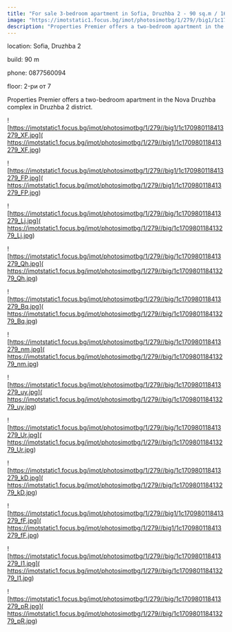 ```yaml
---
title: "For sale 3-bedroom apartment in Sofia, Druzhba 2 - 90 sq.m / 164989 EUR :: imot.bg Advert"
image: "https://imotstatic1.focus.bg/imot/photosimotbg/1/279//big1/1c170980118413279_AZ.jpg"
description: "Properties Premier offers a two-bedroom apartment in the Nova Druzhba complex in Druzhba 2 district."
---
```


location: Sofia, Druzhba 2

build: 90 m

phone: 0877560094

floor: 2-ри от 7

Properties Premier offers a two-bedroom apartment in the Nova Druzhba complex in Druzhba 2 district.


![https://imotstatic1.focus.bg/imot/photosimotbg/1/279//big1/1c170980118413279_XF.jpg]( https://imotstatic1.focus.bg/imot/photosimotbg/1/279//big1/1c170980118413279_XF.jpg)


![https://imotstatic1.focus.bg/imot/photosimotbg/1/279//big1/1c170980118413279_FP.jpg]( https://imotstatic1.focus.bg/imot/photosimotbg/1/279//big1/1c170980118413279_FP.jpg)


![https://imotstatic1.focus.bg/imot/photosimotbg/1/279//big/1c170980118413279_Lj.jpg]( https://imotstatic1.focus.bg/imot/photosimotbg/1/279//big/1c170980118413279_Lj.jpg)


![https://imotstatic1.focus.bg/imot/photosimotbg/1/279//big/1c170980118413279_Qh.jpg]( https://imotstatic1.focus.bg/imot/photosimotbg/1/279//big/1c170980118413279_Qh.jpg)


![https://imotstatic1.focus.bg/imot/photosimotbg/1/279//big/1c170980118413279_Bq.jpg]( https://imotstatic1.focus.bg/imot/photosimotbg/1/279//big/1c170980118413279_Bq.jpg)


![https://imotstatic1.focus.bg/imot/photosimotbg/1/279//big/1c170980118413279_nm.jpg]( https://imotstatic1.focus.bg/imot/photosimotbg/1/279//big/1c170980118413279_nm.jpg)


![https://imotstatic1.focus.bg/imot/photosimotbg/1/279//big/1c170980118413279_uy.jpg]( https://imotstatic1.focus.bg/imot/photosimotbg/1/279//big/1c170980118413279_uy.jpg)


![https://imotstatic1.focus.bg/imot/photosimotbg/1/279//big/1c170980118413279_Ur.jpg]( https://imotstatic1.focus.bg/imot/photosimotbg/1/279//big/1c170980118413279_Ur.jpg)


![https://imotstatic1.focus.bg/imot/photosimotbg/1/279//big/1c170980118413279_kD.jpg]( https://imotstatic1.focus.bg/imot/photosimotbg/1/279//big/1c170980118413279_kD.jpg)


![https://imotstatic1.focus.bg/imot/photosimotbg/1/279//big1/1c170980118413279_fF.jpg]( https://imotstatic1.focus.bg/imot/photosimotbg/1/279//big1/1c170980118413279_fF.jpg)


![https://imotstatic1.focus.bg/imot/photosimotbg/1/279//big/1c170980118413279_I1.jpg]( https://imotstatic1.focus.bg/imot/photosimotbg/1/279//big/1c170980118413279_I1.jpg)


![https://imotstatic1.focus.bg/imot/photosimotbg/1/279//big/1c170980118413279_pR.jpg]( https://imotstatic1.focus.bg/imot/photosimotbg/1/279//big/1c170980118413279_pR.jpg)


